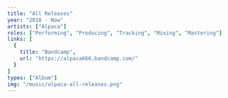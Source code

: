 ```yaml
---
title: "All Releases"
year: "2018 - Now"
artists: ["Alpaca"]
roles: ["Performing", "Producing", "Tracking", "Mixing", "Mastering"]
links: [
  {
    title: "Bandcamp",
    url: "https://alpaca666.bandcamp.com/"
  }
]
types: ["Album"]
img: "/music/alpaca-all-releases.png"
---
```

